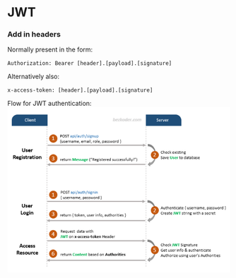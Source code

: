 # JWT

### Add in headers
Normally present in the form:
```
Authorization: Bearer [header].[payload].[signature]
```
Alternatively also:
```
x-access-token: [header].[payload].[signature]
```
Flow for JWT authentication:  
![auth-flow](img/js1.png)  
